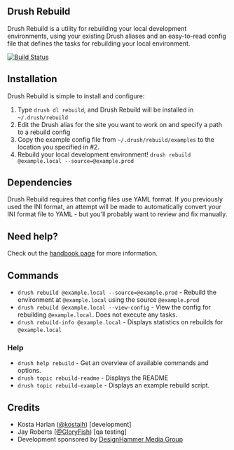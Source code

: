 ## Drush Rebuild

Drush Rebuild is a utility for rebuilding your local development environments,
using your existing Drush aliases and an easy-to-read config file that
defines the tasks for rebuilding your local environment.

[![Build Status](https://travis-ci.org/kostajh/rebuild.png?branch=7.x-1.x)](https://travis-ci.org/kostajh/rebuild)

## Installation

Drush Rebuild is simple to install and configure:

1. Type `drush dl rebuild`, and Drush Rebuild will be installed in `~/.drush/rebuild`
2. Edit the Drush alias for the site you want to work on and specify a path to a rebuild config
3. Copy the example config file from `~/.drush/rebuild/examples` to the location you specified in #2.
4. Rebuild your local development environment! `drush rebuild @example.local --source=@example.prod`

## Dependencies

Drush Rebuild requires that config files use YAML format. If you previously used
the INI format, an attempt will be made to automatically convert your INI format
file to YAML - but you'll probably want to review and fix manually.

## Need help?

Check out the [handbook page](https://drupal.org/node/1946954) for more
information.

## Commands

  - `drush rebuild @example.local --source=@example.prod` - Rebuild the environment at `@example.local` using the source `@example.prod`
  - `drush rebuild @example.local --view-config` - View the config for rebuilding `@example.local`. Does not execute any tasks.
  - `drush rebuild-info @example.local` - Displays statistics on rebuilds for `@example.local`

### Help

  - `drush help rebuild` - Get an overview of available commands and options.
  - `drush topic rebuild-readme` - Displays the README
  - `drush topic rebuild-example` - Displays an example rebuild script.

## Credits

- Kosta Harlan ([@kostajh](https://drupal.org/user/209141)) [development]
- Jay Roberts ([@GloryFish](https://drupal.org/user/281675)) [qa testing]
- Development sponsored by [DesignHammer Media Group](http://designhammer.com)
